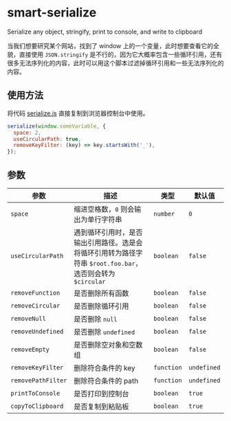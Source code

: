 # smart-serialize

Serialize any object, stringify, print to console, and write to clipboard

当我们想要研究某个网站，找到了 window 上的一个变量，此时想要查看它的全貌，直接使用 `JSON.stringify` 是不行的，因为它大概率包含一些循环引用，还有很多无法序列化的内容，此时可以用这个脚本过滤掉循环引用和一些无法序列化的内容。

## 使用方法

将代码 [serialize.js](./serialize.js) 直接复制到浏览器控制台中使用。

```js
serialize(window.someVariable, {
  space: 2,
  useCircularPath: true,
  removeKeyFilter: (key) => key.startsWith('_'),
});
```

## 参数

参数 | 描述 | 类型 | 默认值
--- | --- | --- | ---
`space` | 缩进空格数，`0` 则会输出为单行字符串 | `number` | `0`
`useCircularPath` | 遇到循环引用时，是否输出引用路径。选是会将循环引用转为路径字符串 `$root.foo.bar`，选否则会转为 `$circular` | `boolean` | `false`
`removeFunction` | 是否删除所有函数 | `boolean` | `false`
`removeCircular` | 是否删除循环引用 | `boolean` | `false`
`removeNull` | 是否删除 `null` | `boolean` | `false`
`removeUndefined` | 是否删除 `undefined` | `boolean` | `false`
`removeEmpty` | 是否删除空对象和空数组 | `boolean` | `false`
`removeKeyFilter` | 删除符合条件的 key | `function` | `undefined`
`removePathFilter` | 删除符合条件的 path | `function` | `undefined`
`printToConsole` | 是否打印到控制台 | `boolean` | `true`
`copyToClipboard` | 是否复制到粘贴板 | `boolean` | `true`
